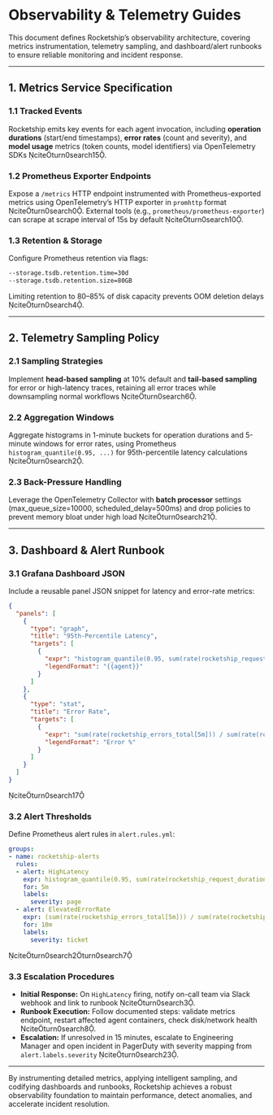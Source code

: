 

# Observability & Telemetry Guides

This document defines Rocketship’s observability architecture, covering metrics instrumentation, telemetry sampling, and dashboard/alert runbooks to ensure reliable monitoring and incident response.

---

## 1. Metrics Service Specification

### 1.1 Tracked Events  
Rocketship emits key events for each agent invocation, including **operation durations** (start/end timestamps), **error rates** (count and severity), and **model usage** metrics (token counts, model identifiers) via OpenTelemetry SDKs citeturn0search15.  

### 1.2 Prometheus Exporter Endpoints  
Expose a `/metrics` HTTP endpoint instrumented with Prometheus-exported metrics using OpenTelemetry’s HTTP exporter in `promhttp` format citeturn0search0. External tools (e.g., `prometheus/prometheus-exporter`) can scrape at  scrape interval of 15s by default citeturn0search10.  

### 1.3 Retention & Storage  
Configure Prometheus retention via flags:  
```bash
--storage.tsdb.retention.time=30d
--storage.tsdb.retention.size=80GB
```  
Limiting retention to 80–85% of disk capacity prevents OOM deletion delays citeturn0search4.  

---

## 2. Telemetry Sampling Policy

### 2.1 Sampling Strategies  
Implement **head-based sampling** at 10% default and **tail-based sampling** for error or high-latency traces, retaining all error traces while downsampling normal workflows citeturn0search6.  

### 2.2 Aggregation Windows  
Aggregate histograms in 1-minute buckets for operation durations and 5-minute windows for error rates, using Prometheus `histogram_quantile(0.95, ...)` for 95th-percentile latency calculations citeturn0search2.  

### 2.3 Back-Pressure Handling  
Leverage the OpenTelemetry Collector with **batch processor** settings (max_queue_size=10000, scheduled_delay=500ms) and drop policies to prevent memory bloat under high load citeturn0search21.  

---

## 3. Dashboard & Alert Runbook

### 3.1 Grafana Dashboard JSON  
Include a reusable panel JSON snippet for latency and error-rate metrics:
```json
{
  "panels": [
    {
      "type": "graph",
      "title": "95th-Percentile Latency",
      "targets": [
        {
          "expr": "histogram_quantile(0.95, sum(rate(rocketship_request_duration_seconds_bucket[5m])) by (le))",
          "legendFormat": "{{agent}}"
        }
      ]
    },
    {
      "type": "stat",
      "title": "Error Rate",
      "targets": [
        {
          "expr": "sum(rate(rocketship_errors_total[5m])) / sum(rate(rocketship_requests_total[5m])) * 100",
          "legendFormat": "Error %"
        }
      ]
    }
  ]
}
```
citeturn0search17

### 3.2 Alert Thresholds  
Define Prometheus alert rules in `alert.rules.yml`:
```yaml
groups:
- name: rocketship-alerts
  rules:
  - alert: HighLatency
    expr: histogram_quantile(0.95, sum(rate(rocketship_request_duration_seconds_bucket[5m])) by (le)) > 2
    for: 5m
    labels:
      severity: page
  - alert: ElevatedErrorRate
    expr: (sum(rate(rocketship_errors_total[5m])) / sum(rate(rocketship_requests_total[5m])) * 100) > 5
    for: 10m
    labels:
      severity: ticket
```
citeturn0search2turn0search7

### 3.3 Escalation Procedures  
- **Initial Response:** On `HighLatency` firing, notify on-call team via Slack webhook and link to runbook citeturn0search3.  
- **Runbook Execution:** Follow documented steps: validate metrics endpoint, restart affected agent containers, check disk/network health citeturn0search8.  
- **Escalation:** If unresolved in 15 minutes, escalate to Engineering Manager and open incident in PagerDuty with severity mapping from `alert.labels.severity` citeturn0search23.  

---

By instrumenting detailed metrics, applying intelligent sampling, and codifying dashboards and runbooks, Rocketship achieves a robust observability foundation to maintain performance, detect anomalies, and accelerate incident resolution.